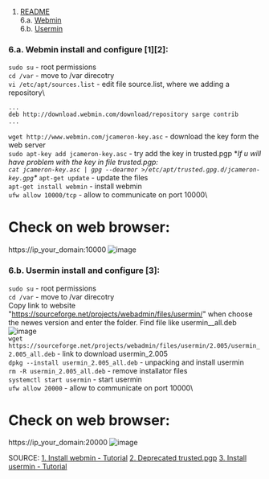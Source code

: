  1. [README](README.md)\
 6.a. [Webmin](#webmin)\
 6.b. [Usermin](#usermin)
 
### 6.a. Webmin install and configure [1][2]: <a name="webmin"></a>

```sudo su``` - root permissions\
```cd /var``` - move to /var direcotry\
```vi /etc/apt/sources.list``` - edit file source.list, where we adding a repository\
```
...
deb http://download.webmin.com/download/repository sarge contrib
...

```
```wget http://www.webmin.com/jcameron-key.asc``` - download the key form the web server\
```sudo apt-key add jcameron-key.asc``` - try add the key in trusted.pgp
**If u will have problem with the key in file trusted.pgp:\
```cat jcameron-key.asc | gpg --dearmor >/etc/apt/trusted.gpg.d/jcameron-key.gpg```\**
```apt-get update``` - update the files\
```apt-get install webmin``` - install webmin\
```ufw allow 10000/tcp``` - allow to communicate on port 10000\

# Check on web browser:
https://ip_your_domain:10000
![image](https://github.com/BeNNeTTcik/ubuntu_apache/assets/42866234/0f291f42-54bb-404d-9298-3da423ce0a09)


### 6.b. Usermin install and configure [3]: <a name="usermin"></a>

```sudo su``` -  root permissions\
```cd /var``` - move to /var direcotry\
Copy link to website "https://sourceforge.net/projects/webadmin/files/usermin/" when choose the newes version and enter the folder. Find file like usermin_<version>_all.deb
![image](https://github.com/BeNNeTTcik/ubuntu_apache/assets/42866234/62d6aee8-70f5-4a5f-84d9-d3e8c577a52c)\
```wget https://sourceforge.net/projects/webadmin/files/usermin/2.005/usermin_2.005_all.deb``` - link to download usermin_2.005\
```dpkg --install usermin_2.005_all.deb``` - unpacking and install usermin\
```rm -R usermin_2.005_all.deb``` - remove installator files\
```systemctl start usermin``` - start usermin\
```ufw allow 20000``` - allow to communicate on port 10000\

# Check on web browser:
https://ip_your_domain:20000
![image](https://github.com/BeNNeTTcik/ubuntu_apache/assets/42866234/a5b18335-e4b5-4829-aefc-1a63427ca9de)



SOURCE:
[1. Install webmin - Tutorial](https://www.digitalocean.com/community/tutorials/how-to-install-webmin-on-ubuntu-16-04)
[2. Deprecated trusted.pgp](https://github.com/webmin/webmin/issues/1629)
[3. Install usermin - Tutorial](https://idroot.us/install-usermin-ubuntu-20-04/)
